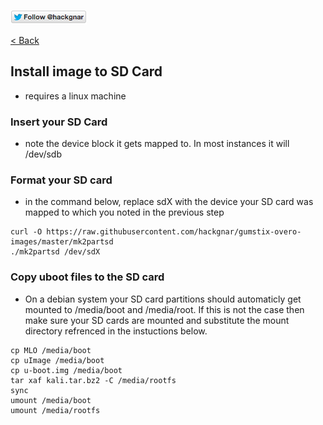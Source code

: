 [![Follow Hackgnar](../static/twitter_hackgnar.png)](https://twitter.com/hackgnar)

[< Back](README.md)

## Install image to SD Card
* requires a linux machine

### Insert your SD Card
* note the device block it gets mapped to.  In most instances it will /dev/sdb

### Format your SD card
* in the command below, replace sdX with the device your SD card was mapped to which you noted in the previous step
````
curl -O https://raw.githubusercontent.com/hackgnar/gumstix-overo-images/master/mk2partsd
./mk2partsd /dev/sdX
````

### Copy uboot files to the SD card
* On a debian system your SD card partitions should automaticly get mounted to /media/boot and /media/root.  If this is not the case then make sure your SD cards are mounted and substitute the mount directory refrenced in the instuctions below.
````
cp MLO /media/boot
cp uImage /media/boot
cp u-boot.img /media/boot
tar xaf kali.tar.bz2 -C /media/rootfs
sync
umount /media/boot
umount /media/rootfs
````
